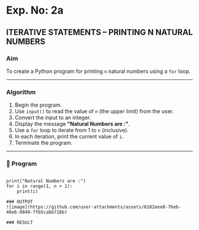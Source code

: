 # Exp. No: 2a  
## ITERATIVE STATEMENTS – PRINTING N NATURAL NUMBERS

###  Aim
To create a Python program for printing `n` natural numbers using a `for` loop.

---

###  Algorithm

1. Begin the program.
2. Use `input()` to read the value of `n` (the upper limit) from the user.
3. Convert the input to an integer.
4. Display the message **"Natural Numbers are :"**.
5. Use a `for` loop to iterate from 1 to `n` (inclusive).
6. In each iteration, print the current value of `i`.
7. Terminate the program.

---

### 🧾 Program

```pythonn = int(input(""))

print("Natural Numbers are :")
for i in range(1, n + 1):
    print(i)

### OUTPUT
![image](https://github.com/user-attachments/assets/6182eee8-76eb-46e6-9849-7fb5cabb716b)

```

```
### RESULT
```

```

